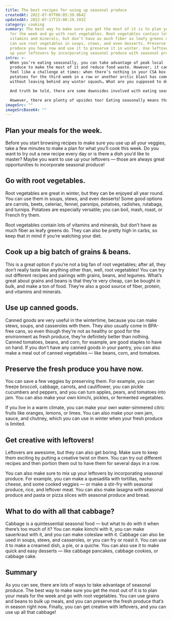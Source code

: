 ```yaml
---
title: The best recipes for using up seasonal produce
createdAt: 2022-07-07T06:05:39.964Z
updatedAt: 2022-07-17T15:00:29.193Z
category: cooking
summary: The best way to make sure you get the most of it is to plan your meals
  for the week and go with root vegetables. Root vegetables contain lots of
  vitamins and minerals, but don’t have as much fiber as leafy greens do. You
  can use root vegetables in soups, stews, and even desserts. Preserve the fresh
  produce you have now and use it to preserve it in winter. Use leftovers to mix
  up your leftovers by incorporating seasonal produce with seasonal produce.
intro: >-
  When you’re eating seasonally, you can take advantage of peak local
  produce to make the most of it and reduce food waste. However, it can also
  feel like a challenge at times: when there’s nothing in your CSA box but
  potatoes for the third week in a row or another arctic blast has come and gone
  without leaving behind any winter squash… What are you supposed to do?

  And truth be told, there are some downsides involved with eating seasonally. For example, it might feel more expensive to buy vegetables only when they’re in season; that may not always be the case, but often the non-seasonal price is lower because they are grown more efficiently with fewer inputs on an industrial scale. 

  However, there are plenty of upsides too! Eating seasonally means that you get to enjoy different flavors throughout the year — which is something many people don’t tend to do.
imageSrc: ""
imageSrcBase64: ""
---
```


## Plan your meals for the week.

Before you start browsing recipes to make sure you use up all your veggies, take a few minutes to make a plan for what you’ll cook this week. Do you want to try out a new recipe every day or is there a dish you’d like to master? Maybe you want to use up your leftovers — those are always great opportunities to incorporate seasonal produce!

## Go with root vegetables.

Root vegetables are great in winter, but they can be enjoyed all year round. You can use them in soups, stews, and even desserts! Some good options are carrots, beets, celeriac, fennel, parsnips, potatoes, radishes, rutabaga, and turnips. Potatoes are especially versatile; you can boil, mash, roast, or French fry them.

Root vegetables contain lots of vitamins and minerals, but don’t have as much fiber as leafy greens do. They can also be pretty high in carbs, so keep that in mind if you’re watching your diet.

## Cook up a big batch of grains & beans.

This is a great option if you’re not a big fan of root vegetables; after all, they don’t really taste like anything other than, well, root vegetables! You can try out different recipes and pairings with grains, beans, and legumes.
What’s great about grains and beans is that they’re very cheap, can be bought in bulk, and make a ton of food. They’re also a good source of fiber, protein, and vitamins and minerals.

## Use up canned goods.

Canned goods are very useful in the wintertime, because you can make stews, soups, and casseroles with them. They also usually come in BPA-free cans, so even though they’re not as healthy or good for the environment as fresh produce, they’re definitely better than nothing.
Canned tomatoes, beans, and corn, for example, are good staples to have on hand. If you don’t have any canned goods in your pantry, you can also make a meal out of canned vegetables — like beans, corn, and tomatoes.

## Preserve the fresh produce you have now.

You can save a few veggies by preserving them. For example, you can freeze broccoli, cabbage, carrots, and cauliflower, you can pickle cucumbers and peppers, and you can turn apples, pears, and tomatoes into jam. You can also make your own kimchi, pickles, or fermented vegetables.

If you live in a warm climate, you can make your own water-simmered citric fruits like oranges, lemons, or limes. You can also make your own jam, sauce, and chutney, which you can use in winter when your fresh produce is limited.

## Get creative with leftovers!

Leftovers are awesome, but they can also get boring. Make sure to keep them exciting by putting a creative twist on them. You can try out different recipes and then portion them out to have them for several days in a row.

You can also make sure to mix up your leftovers by incorporating seasonal produce. For example, you can make a quesadilla with tortillas, nacho cheese, and some cooked veggies — or make a stir-fry with seasonal produce, rice, and leftover meat. You can also make lasagna with seasonal produce and pasta or pizza slices with seasonal produce and bread.

## What to do with all that cabbage?

Cabbage is a quintessential seasonal food — but what to do with it when there’s too much of it? You can make kimchi with it, you can make sauerkraut with it, and you can make coleslaw with it.
Cabbage can also be used in soups, stews, and casseroles, or you can fry or roast it. You can use it to make a creamed dish, a pie, or a quiche. You can also use it to make quick and easy desserts — like cabbage pancakes, cabbage cookies, or cabbage cake.

## Summary

As you can see, there are lots of ways to take advantage of seasonal produce. The best way to make sure you get the most out of it is to plan your meals for the week and go with root vegetables. You can use grains and beans to bulk up meals, and you can preserve the fresh produce that’s in season right now. Finally, you can get creative with leftovers, and you can use up all that cabbage!
